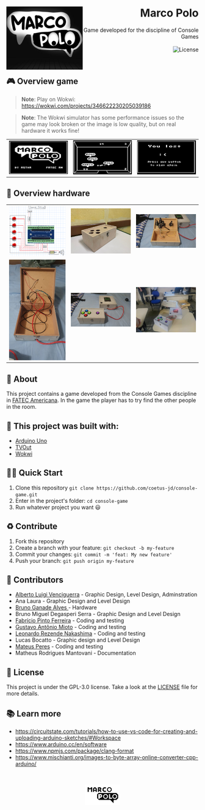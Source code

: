 <h1 align="right">
  <img src="./Arts/LogoFinal.png" width="200px" align="left" />
  Marco Polo
</h1>


<p align="right">
  Game developed for the discipline of Console Games
  <br><br>
  <!-- License -->
  <a>
    <img alt="License" src="https://img.shields.io/badge/License-GPL--3.0-green?style=for-the-badge&labelColor=fff&color=000">
  </a>
</p>
<br>

## 🎮 Overview game

> **Note**:
> Play on Wokwi: https://wokwi.com/projects/346622230205039186

> **Note**:
> The Wokwi simulator has some performance issues so the game may look broken or the image is low quality, but on real hardware it works fine!

<table>
  <tr>
    <td>
      <img src="./Docs/start-screen.png" width="484px" />
    </td>
    <td>
     <img src="./Docs/playing.png" />
    </td>
    <td>
      <img src="./Docs/you-lost.png" width="484px" />
    </td>
  </tr>
</table>


## 💾 Overview hardware

<table>
  <tr>
    <td>
      <img src="./Docs/eletric-system.png" />
    </td>
    <td>
      <img src="./Docs/console-0.jpg" />
    </td>
    <td>
      <img src="./Docs/console-1.jpg" />
    </td>
  </tr>
  <tr>
    <td>
      <img src="./Docs/console-2.jpg" />
    </td>
    <td>
      <img src="./Docs/console-3.jpg" />
    </td>
    <td>
      <img src="./Docs/console-game-working.jpg" />
    </td>
  </tr>
</table>

## :open_book: About 
This project contains a game developed from the Console Games discipline in [FATEC Americana](https://www.fatec.edu.br/). In the game the player has to try find the other people in the room.

## :bricks: This project was built with: 
- [Arduino Uno](https://www.arduino.cc/)
- [TVOut](https://github.com/Avamander/arduino-tvout)
- [Wokwi](https://wokwi.com/)

## 🏄‍♂️ Quick Start
 1. Clone this repository `git clone https://github.com/coetus-jd/console-game.git`
 2. Enter in the project's folder: `cd console-game`
 3. Run whatever project you want 😃
 
## :recycle: Contribute
 1. Fork this repository
 2. Create a branch with your feature: ```git checkout -b my-feature```
 3. Commit your changes: ```git commit -m 'feat: My new feature'```
 4. Push your branch: ```git push origin my-feature```
 
## :handshake: Contributors
 - [Alberto Luigi Venciguerra](https://www.instagram.com/alvenciguerra/) - Graphic Design, Level Design, Adminstration 
 - Ana Laura - Graphic Design and Level Design 
 - [Bruno Ganade Alves ](https://github.com/Ganade) - Hardware
 - Bruno Miguel Degasperi Serra - Graphic Design and Level Design 
 - [Fabrício Pinto Ferreira](https://github.com/pferreirafabricio) - Coding and testing
 - [Gustavo Antônio Mioto](https://github.com/gustavoamioto) - Coding and testing
 - [Leonardo Rezende Nakashima](https://github.com/waterwhirl) - Coding and testing
 - Lucas Bocatto - Graphic design and Level Design
 - [Mateus Peres](https://github.com/j00ji) - Coding and testing
 - Matheus Rodrigues Mantovani - Documentation

## :page_with_curl:	License
This project is under the GPL-3.0 license. Take a look at the [LICENSE](LICENSE) file for more details.

## 📚 Learn more
  * https://circuitstate.com/tutorials/how-to-use-vs-code-for-creating-and-uploading-arduino-sketches/#Workspace
  * https://www.arduino.cc/en/software
  * https://www.npmjs.com/package/clang-format
  * https://www.mischianti.org/images-to-byte-array-online-converter-cpp-arduino/

<br/>
<p align="center">
 <img src="./Arts/LogoMarcoPolo.png" align="center" />
</p>
